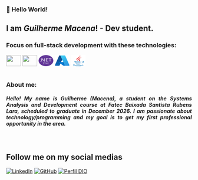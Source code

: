 ### 👋 Hello World! 
## I am *Guilherme Macena*! - Dev student.

<div align="start">
  <h3>Focus on full-stack development with these technologies:</h3>

  <div style="display: inline_block">
    <img align="center" height="30" width="40" src="https://cdn.jsdelivr.net/gh/devicons/devicon/icons/react/react-original.svg" />
    <img align="center" height="30" width="40" src="https://cdn.jsdelivr.net/gh/devicons/devicon/icons/nodejs/nodejs-original.svg" />
    <img align="center" height="30" width="40" src="https://github.com/devicons/devicon/blob/v2.16.0/icons/dotnetcore/dotnetcore-original.svg" />
    <img align="center" height="30" width="40" src="https://github.com/devicons/devicon/blob/v2.16.0/icons/azure/azure-original.svg" />
    <img align="center" height="30" width="40" src="https://github.com/devicons/devicon/blob/v2.16.0/icons/java/java-original.svg" />
  </div>

  <br>

  <h3>About me:</h3>

  <h5 align="justify">
    Hello! My name is Guilherme (Macena), a student on the Systems Analysis and Development course at Fatec Baixada Santista Rubens Lara, scheduled to graduate in December 2026. I am passionate about technology/programming and my goal is to get my first professional opportunity in the area.
  </h5>
</div>

<br>

  ## Follow me on my social medias
    
  [![LinkedIn](https://img.shields.io/badge/-LinkedIn-FFF?style=for-the-badge&logo=linkedin&logoColor=30A3DC)](https://www.linkedin.com/in/guilherme-macena-846a58259/)
  [![GitHub](https://img.shields.io/badge/Git-000?style=for-the-badge&logo=github&logoColor=0)](https://github.com/ImMacena)
  [![Perfil DIO](https://img.shields.io/badge/-%20Perfil%20DIO-30A3DC?style=for-the-badge)](https://www.dio.me/users/guilherme_macena92)
  
